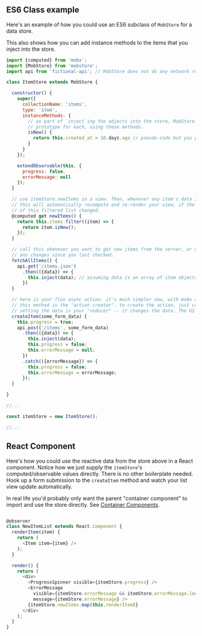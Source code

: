 ## ES6 Class example

Here's an example of how you could use an ES6 subclass of `MobStore` for a data store.

This also shows how you can add instance methods to the items that you inject into the store.


```javascript
import {computed} from 'mobx';
import {MobStore} from 'mobstore';
import api from 'fictional-api'; // MobStore does not do any network requests.

class ItemStore extends MobStore {

  constructor() {
    super({
      collectionName: 'items',
      type: 'item',
      instanceMethods: {
        // as part of `inject`ing the objects into the store, MobStore sets up a
        // prototype for each, using these methods.
        isNew() {
          return this.created_at > 10.days.ago // pseudo-code but you get the idea.
        }
      }
    });

    extendObservable(this, {
      progress: false,
      errorMessage: null
    });
  }

  // use itemStore.newItems in a view. Then, whenever any item's data is updated,
  // this will automatically recompute and re-render your view, if the result
  // of this filtered list changed.
  @computed get newItems() {
    return this.items.filter((item) => {
      return item.isNew();
    });
  }

  // call this whenever you want to get new items from the server, or update with
  // any changes since you last checked.
  fetchAllItems() {
    api.get('/items.json')
      .then(({data}) => {
        this.inject(data); // assuming data is an array of item objects, or a single object
      })
  }

  // here is your flux async action. it's much simpler now, with mobx and mobstore.
  // this method is the "action creator". to create the action, just call the method.
  // setting the data is your "reducer" -- it changes the data. The UI is updated automatically.
  createItem(some_form_data) {
    this.progress = true;
    api.post('/items', some_form_data)
      .then(({data}) => {
        this.inject(data);
        this.progress = false;
        this.errorMessage = null;
      })
      .catch(({errorMessage}) => {
        this.progress = false;
        this.errorMessage = errorMessage;
      });
  }

}

//...

const itemStore = new ItemStore();

//...
```

## React Component

Here's how you could use the reactive data from the store above in a React component. Notice how we just supply the `itemStore`'s computed/observable values directly. There is no other boilerplate needed. Hook up a form submission to the `createItem` method and watch your list view update automatically.

In real life you'd probably only want the parent "container component" to import and use the store directly. See [Container Components](https://medium.com/@learnreact/container-components-c0e67432e005#.nms4vveql).


```javascript

@observer
class NewItemList extends React.Component {
  renderItem(item) {
    return (
      <Item item={item} />
    );
  }

  render() {
    return (
      <div>
        <ProgressSpinner visible={itemStore.progress} />
        <ErrorMessage
          visible={itemStore.errorMessage && itemStore.errorMessage.length}
          message={itemStore.errorMessage} />
        {itemStore.newItems.map(this.renderItem)}
      </div>
    );
  }
}

```
